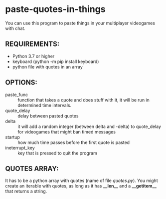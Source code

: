 # paste-quotes-in-things
You can use this program to paste things in your multiplayer videogames with chat.
## REQUIREMENTS:
- Python 3.7 or higher
- keyboard (python -m pip install keyboard)
- python file with quotes in an array

## OPTIONS:
<dl>
  <dt>paste_func</dt>
  <dd>function that takes a quote and does stuff with it, it will be run in determined time intervals.</dd>

  <dt>quote_delay</dt>
  <dd>delay between pasted quotes</dd>
  
  <dt>delta</dt>
  <dd>it will add a random integer (between delta and -delta) to quote_delay for videogames that might ban timed messages</dd>
  
  <dt>startup</dt>
  <dd>how much time passes before the first quote is pasted</dd>
  
  <dt>ineterrupt_key</dt>
  <dd>key that is pressed to quit the program</dd>
</dl>

## QUOTES ARRAY:
It has to be a python array with quotes (name of file _quotes.py_). You might create an iterable with quotes, as long as it has __\_\_len\_\___ and a __\_\_getitem\_\___ that returns a string.
